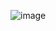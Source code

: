  ![image](https://user-images.githubusercontent.com/126166336/236194643-3ab10789-6187-4efb-98fa-7da300bffa58.png)
